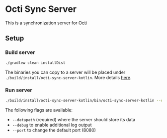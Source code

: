# Octi Sync Server

This is a synchronization server for [Octi](https://github.com/d4rken-org/octi)

## Setup

### Build server

```bash
./gradlew clean installDist
```

The binaries you can copy to a server will be placed under `./build/install/octi-sync-server-kotlin`.
More details [here](https://ktor.io/docs/3.0.0-beta-2/server-packaging.html).

### Run server

```bash
./build/install/octi-sync-server-kotlin/bin/octi-sync-server-kotlin --datapath=./octi-data
```

The following flags are available:

* `--datapath` (required) where the server should store its data
* `--debug` to enable additional log output
* `--port` to change the default port (8080)
